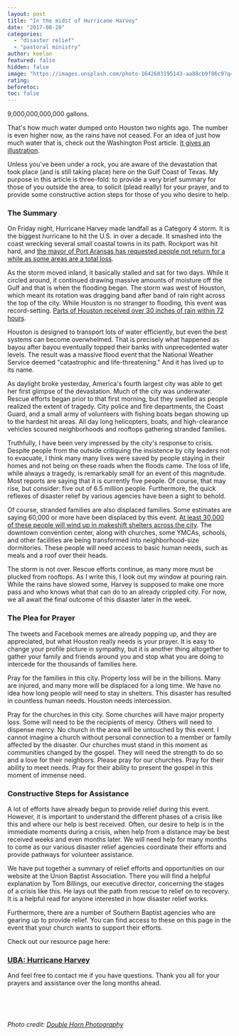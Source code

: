 ```yaml
---
layout: post
title: "In the midst of Hurricane Harvey"
date: "2017-08-28"
categories: 
  - "disaster relief"
  - "pastoral ministry"
author: keelan
featured: false
hidden: false
image: "https://images.unsplash.com/photo-1642603195143-aa88cb9f86c9?q=80&w=2074&auto=format&fit=crop&ixlib=rb-4.0.3&ixid=M3wxMjA3fDB8MHxwaG90by1wYWdlfHx8fGVufDB8fHx8fA%3D%3D"
rating:
beforetoc:
toc: false
---
```


9,000,000,000,000 gallons.

That's how much water dumped onto Houston two nights ago. The number is even higher now, as the rains have not ceased. For an idea of just how much water that is, check out the Washington Post article. [It gives an illustration](https://www.washingtonpost.com/news/capital-weather-gang/wp/2017/08/27/texas-flood-disaster-harvey-has-unloaded-9-trillion-tons-of-water/?utm_term=.510ed1c5675b).

Unless you've been under a rock, you are aware of the devastation that took place (and is still taking place) here on the Gulf Coast of Texas. My purpose in this article is three-fold: to provide a very brief summary for those of you outside the area, to solicit (plead really) for your prayer, and to provide some constructive action steps for those of you who desire to help.

### The Summary

On Friday night, Hurricane Harvey made landfall as a Category 4 storm. It is the biggest hurricane to hit the U.S. in over a decade. It smashed into the coast wrecking several small coastal towns in its path. Rockport was hit hard, and [the mayor of Port Aransas has requested people not return for a while as some areas are a total loss](http://www.kiiitv.com/weather/hurricane/port-aransas-trailer-park-a-100-percent-loss-search-and-rescue-underway/467644031).

As the storm moved inland, it basically stalled and sat for two days. While it circled around, it continued drawing massive amounts of moisture off the Gulf and that is when the flooding began. The storm was west of Houston, which meant its rotation was dragging band after band of rain right across the top of the city. While Houston is no stranger to flooding, this event was record-setting. [Parts of Houston received over 30 inches of rain within 72 hours](https://www.msn.com/en-us/news/us/more-than-30000-people-expected-in-shelters-as-extent-of-harvey%E2%80%99s-blow-comes-into-chilling-focus/ar-AAqOeP0).

Houston is designed to transport lots of water efficiently, but even the best systems can become overwhelmed. That is precisely what happened as bayou after bayou eventually topped their banks with unprecedented water levels. The result was a massive flood event that the National Weather Service deemed "catastrophic and life-threatening." And it has lived up to its name.

As daylight broke yesterday, America's fourth largest city was able to get her first glimpse of the devastation. Much of the city was underwater. Rescue efforts began prior to that first morning, but they swelled as people realized the extent of tragedy. City police and fire departments, the Coast Guard, and a small army of volunteers with fishing boats began showing up to the hardest hit areas. All day long helicopters, boats, and high-clearance vehicles scoured neighborhoods and rooftops gathering stranded families.

Truthfully, I have been very impressed by the city's response to crisis. Despite people from the outside critiquing the insistence by city leaders not to evacuate, I think many many lives were saved by people staying in their homes and not being on these roads when the floods came. The loss of life, while always a tragedy, is remarkably small for an event of this magnitude. Most reports are saying that it is currently five people. Of course, that may rise, but consider: five out of 6.5 million people. Furthermore, the quick reflexes of disaster relief by various agencies have been a sight to behold.

Of course, stranded families are also displaced families. Some estimates are saying 60,000 or more have been displaced by this event. [At least 30,000 of these people will wind up in makeshift shelters across the city](https://www.usatoday.com/story/news/nation/2017/08/28/heartbreak-texas-harvey-drive-30-000-shelters-fema-says/607224001/). The downtown convention center, along with churches, some YMCAs, schools, and other facilities are being transformed into neighborhood-size dormitories. These people will need access to basic human needs, such as meals and a roof over their heads.

The storm is not over. Rescue efforts continue, as many more must be plucked from rooftops. As I write this, I look out my window at pouring rain. While the rains have slowed some, Harvey is supposed to make one more pass and who knows what that can do to an already crippled city. For now, we all await the final outcome of this disaster later in the week.

### The Plea for Prayer

The tweets and Facebook memes are already popping up, and they are appreciated, but what Houston really needs is your prayer. It is easy to change your profile picture in sympathy, but it is another thing altogether to gather your family and friends around you and stop what you are doing to intercede for the thousands of families here.

Pray for the families in this city. Property loss will be in the billions. Many are injured, and many more will be displaced for a long time. We have no idea how long people will need to stay in shelters. This disaster has resulted in countless human needs. Houston needs intercession.

Pray for the churches in this city. Some churches will have major property loss. Some will need to be the recipients of mercy. Others will need to dispense mercy. No church in the area will be untouched by this event. I cannot imagine a church without personal connection to a member or family affected by the disaster. Our churches must stand in this moment as communities changed by the gospel. They will need the strength to do so and a love for their neighbors. Please pray for our churches. Pray for their ability to meet needs. Pray for their ability to present the gospel in this moment of immense need.

### Constructive Steps for Assistance

A lot of efforts have already begun to provide relief during this event. However, it is important to understand the different phases of a crisis like this and where our help is best received. Often, our desire to help is in the immediate moments during a crisis, when help from a distance may be best received weeks and even months later. We will need help for many months to come as our various disaster relief agencies coordinate their efforts and provide pathways for volunteer assistance.

We have put together a summary of relief efforts and opportunities on our website at the Union Baptist Association. There you will find a helpful explanation by Tom Billings, our executive director, concerning the stages of a crisis like this. He lays out the path from rescue to relief on to recovery. It is a helpful read for anyone interested in how disaster relief works.

Furthermore, there are a number of Southern Baptist agencies who are gearing up to provide relief. You can find access to these on this page in the event that your church wants to support their efforts.

Check out our resource page here:

### [**UBA: Hurricane Harvey**](http://ubahouston.org/disaster)

And feel free to contact me if you have questions. Thank you all for your prayers and assistance over the long months ahead.

 

 

_Photo credit: [Double Horn Photography](https://twitter.com/DoubleHornPhoto)_
